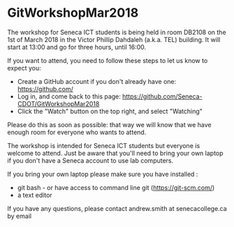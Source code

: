 # GitWorkshopMar2018

The workshop for Seneca ICT students is being held in room DB2108 on the 1st of March 2018 in the Victor Phillip Dahdaleh (a.k.a. TEL) building. It will start at 13:00 and go for three hours, until 16:00.

If you want to attend, you need to follow these steps to let us know to expect you:

* Create a GitHub account if you don't already have one: https://github.com/
* Log in, and come back to this page: https://github.com/Seneca-CDOT/GitWorkshopMar2018
* Click the "Watch" button on the top right, and select "Watching"

Please do this as soon as possible: that way we will know that we have enough room for everyone who wants to attend.

The workshop is intended for Seneca ICT students but everyone is welcome to attend. Just be aware that you'll need to bring your own laptop if you don't have a Seneca account to use lab computers.

If you bring your own laptop please make sure you have installed :

* git bash - or have access to command line git (https://git-scm.com/) 
* a text editor

If you have any questions, please contact andrew.smith at senecacollege.ca by email
